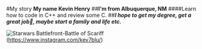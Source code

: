 #My story 
__My name Kevin Henry__ 
##**I'm from Albuquerque, NM** 
####Learn how to code in C++ and review some C. 
##__*I hope to get my degree, get a great job:tada:, maybe start a family and life etc.*__ 
              
![Starwars Battlefront-Battle of Scariff](https://www.google.com/url?sa=i&source=images&cd=&ved=2ahUKEwiQyJHehqHkAhWGGTQIHWFxAD0QjRx6BAgBEAQ&url=https%3A%2F%2Fwww.youtube.com%2Fwatch%3Fv%3DJ48gd0GZGWk&psig=AOvVaw1QKkUvkGPXYtNY6Bk8WFrG&ust=1566926630994609) 
(https://www.instagram.com/kev7blu/) 
